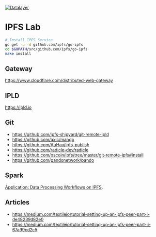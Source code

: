 [![Datalayer](https://docs.datalayer.io/logo/datalayer-25.svg)](https://datalayer.io)

# IPFS Lab

```bash
# Install IPFS Service
go get -u -d github.com/ipfs/go-ipfs
cd $GOPATH/src/github.com/ipfs/go-ipfs
make install
```

## Gateway

https://www.cloudflare.com/distributed-web-gateway

## IPLD

https://ipld.io

## Git

+ https://github.com/ipfs-shipyard/git-remote-ipld
+ https://github.com/axic/mango
+ https://github.com/AuHau/ipfs-publish
+ https://github.com/radicle-dev/radicle
+ https://github.com/oscoin/ipfs/tree/master/git-remote-ipfs#install
+ https://github.com/pandonetwork/pando

## Spark

[Application: Data Processing Workflows on IPFS](https://github.com/ipfs/ipfs/issues/248).

## Articles

+ https://medium.com/textileio/tutorial-setting-up-an-ipfs-peer-part-i-de48239d82e0
+ https://medium.com/textileio/tutorial-setting-up-an-ipfs-peer-part-ii-67a99cd2c5
